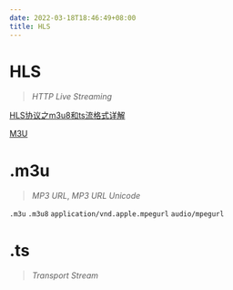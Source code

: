 ```yaml
---
date: 2022-03-18T18:46:49+08:00
title: HLS
---
```


# HLS

> *HTTP Live Streaming*

[HLS协议之m3u8和ts流格式详解](https://www.cnblogs.com/mq0036/p/14961793.html)

[M3U](https://en.wikipedia.org/wiki/M3U#M3U8)

# .m3u

> *MP3 URL*, *MP3 URL Unicode*

`.m3u`
`.m3u8`
`application/vnd.apple.mpegurl`
`audio/mpegurl`

# .ts

> *Transport Stream*

